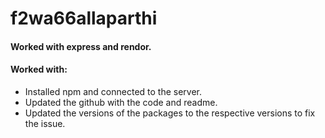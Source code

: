 # f2wa66allaparthi

#### Worked with express and rendor.

#### Worked with:
- Installed npm and connected to the server.
- Updated the github with the code and readme.
- Updated the versions of the packages to the respective versions to fix the issue.
